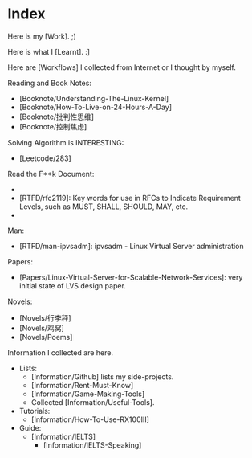 # Index

Here is my [Work]. ;)

Here is what I [Learnt]. :]

Here are [Workflows] I collected from Internet or I thought by myself.

Reading and Book Notes:

- [Booknote/Understanding-The-Linux-Kernel]
- [Booknote/How-To-Live-on-24-Hours-A-Day]
- [Booknote/批判性思维]
- [Booknote/控制焦虑]

Solving Algorithm is INTERESTING:

- [Leetcode/283]

Read the F**k Document:

- [RTFD/rfc826]: ARP (Address Resolution Protocol)
- [RTFD/rfc2119]: Key words for use in RFCs to Indicate Requirement Levels, such as MUST, SHALL, SHOULD, MAY, etc.
- [RTFD/rfc5798]: VRRP (Virtual Router Redundancy Protocol v3)

Man:

- [RTFD/man-ipvsadm]: ipvsadm - Linux Virtual Server administration

Papers:

- [Papers/Linux-Virtual-Server-for-Scalable-Network-Services]: very initial state of LVS design paper.

Novels:

- [Novels/行李秤]
- [Novels/鸡窝]
- [Novels/Poems]

Information I collected are here.

- Lists:
    - [Information/Github] lists my side-projects.
    - [Information/Rent-Must-Know]
    - [Information/Game-Making-Tools]
    - Collected [Information/Useful-Tools].
- Tutorials:
    - [Information/How-To-Use-RX100III]
- Guide:
    - [Information/IELTS]
        - [Information/IELTS-Speaking]

